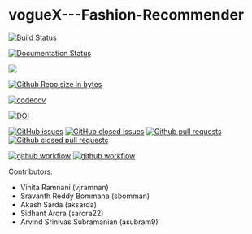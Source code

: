 # vogueX---Fashion-Recommender
[![Build Status](https://circleci.com/gh/arvindsrinivas1/vogueX---Fashion-Recommender/tree/dev.svg?style=svg)](https://circleci.com/gh/arvindsrinivas1/vogueX---Fashion-Recommender/tree/dev)

[![Documentation Status](https://readthedocs.org/projects/ansicolortags/badge/?version=latest)](https://github.com/arvindsrinivas1/vogueX---Fashion-Recommender/blob/dev/README.md)

<a href =https://github.com/arvindsrinivas1/vogueX---Fashion-Recommender/blob/dev/LICENCE.md><img src=https://img.shields.io/github/license/arvindsrinivas1/vogueX---Fashion-Recommender></a>

[![Github Repo size in bytes](https://img.shields.io/github/languages/code-size/arvindsrinivas1/vogueX---Fashion-Recommender)](https://github.com/arvindsrinivas1/vogueX---Fashion-Recommender)

[![codecov](https://codecov.io/gh/arvindsrinivas1/vogueX---Fashion-Recommender/branch/dev/graph/badge.svg?token=O08MSPU0WT)](https://codecov.io/gh/arvindsrinivas1/vogueX---Fashion-Recommender)

[![DOI](https://zenodo.org/badge/426291746.svg)](https://zenodo.org/badge/latestdoi/426291746)


[![GitHub issues](https://img.shields.io/github/issues/arvindsrinivas1/vogueX---Fashion-Recommender)](https://github.com/arvindsrinivas1/vogueX---Fashion-Recommender/issues?q=is%3Aopen)
[![GitHub closed issues](https://img.shields.io/github/issues-closed/arvindsrinivas1/vogueX---Fashion-Recommender)](https://github.com/arvindsrinivas1/vogueX---Fashion-Recommender/issues?q=is%3Aissue+is%3Aclosed)
[![Github pull requests](https://img.shields.io/github/issues-pr/arvindsrinivas1/vogueX---Fashion-Recommender)](https://github.com/arvindsrinivas1/vogueX---Fashion-Recommender/pulls)
[![Github closed pull requests](https://img.shields.io/github/issues-pr-closed/arvindsrinivas1/vogueX---Fashion-Recommender)](https://github.com/arvindsrinivas1/vogueX---Fashion-Recommender/pulls?q=is%3Apr+is%3Aclosed)

[![github workflow](https://github.com/arvindsrinivas1/vogueX---Fashion-Recommender/actions/workflows/style_checker.yml/badge.svg)](https://github.com/arvindsrinivas1/vogueX---Fashion-Recommender/actions/workflows/style_checker.yml)
[![github workflow](https://github.com/arvindsrinivas1/vogueX---Fashion-Recommender/actions/workflows/main.yml/badge.svg)](https://github.com/arvindsrinivas1/vogueX---Fashion-Recommender/actions/workflows/main.yml)



Contributors:
- Vinita Ramnani (vjramnan)
- Sravanth Reddy Bommana (sbomman)
- Akash Sarda (aksarda)
- Sidhant Arora (sarora22)
- Arvind Srinivas Subramanian (asubram9)


